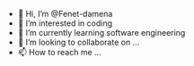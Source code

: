 - 👋 Hi, I’m @Fenet-damena
- 👀 I’m interested in coding
- 🌱 I’m currently learning software engineering
- 💞️ I’m looking to collaborate on ...
- 📫 How to reach me ...

<!---
Fenet-damena/Fenet-damena is a ✨ special ✨ repository because its `README.md` (this file) appears on your GitHub profile.
You can click the Preview link to take a look at your changes.
--->
